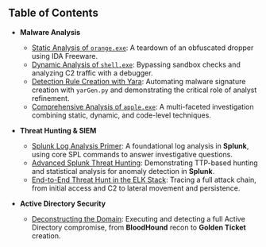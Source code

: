 ## Table of Contents

* **Malware Analysis**
    * [Static Analysis of `orange.exe`](./htb_academy/malware_analysis/1_static_analysis_orange_exe/): A teardown of an obfuscated dropper using IDA Freeware.
    * [Dynamic Analysis of `shell.exe`](./htb_academy/malware_analysis/2_dynamic_analysis_shell_exe/): Bypassing sandbox checks and analyzing C2 traffic with a debugger.
    * [Detection Rule Creation with Yara](./htb-academy/malware-analysis/3_creating-detection-rules/): Automating malware signature creation with `yarGen.py` and demonstrating the critical role of analyst refinement.
    * [Comprehensive Analysis of `apple.exe`](./htb-academy/malware-analysis/4_skills_assessment_apple-exe/): A multi-faceted investigation combining static, dynamic, and code-level techniques.

* **Threat Hunting & SIEM**
    * [Splunk Log Analysis Primer](./htb_academy/splunk_log_analysis/1_foundational_log_analysis/): A foundational log analysis in **Splunk**, using core SPL commands to answer investigative questions.
    * [Advanced Splunk Threat Hunting](./htb_academy/splunk_log_analysis/2_advanced_threat_hunting/): Demonstrating TTP-based hunting and statistical analysis for anomaly detection in **Splunk**.
    * [End-to-End Threat Hunt in the ELK Stack](./htb_academy/threat_hunting_elastic/stuxbox-hunt/): Tracing a full attack chain, from initial access and C2 to lateral movement and persistence.

* **Active Directory Security**
    * [Deconstructing the Domain](./htb_academy/active_directory_security/): Executing and detecting a full Active Directory compromise, from **BloodHound** recon to **Golden Ticket** creation.